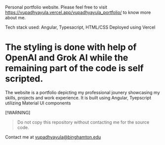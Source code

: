 Personal portfolio website. Please feel free to visit https://vupadhyayula.vercel.app/vupadhyayula_portfolio/ to know more about me.

Tech stack used:
  Angular, Typesacript, HTML/CSS
  Deployed using Vercel
# The styling is done with help of OpenAI and Grok AI while the remaining part of the code is self scripted.

The website is a portfolio depicting my professional jounery showcasing my skills, projects and work experience.
It is built using Angular, Tyepscript utilizing Material UI components

[!WARNING]
> Do not copy this repository without contacting me for the source code.

Contact me at vupadhyayula@binghamton.edu